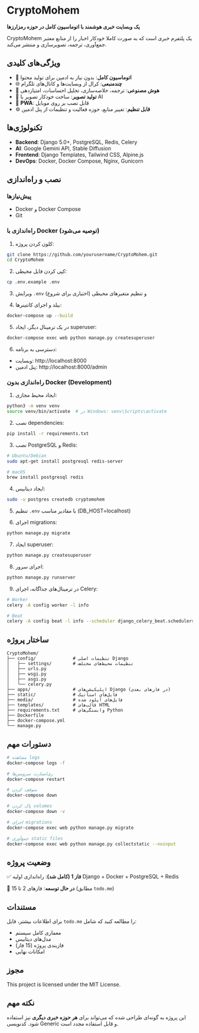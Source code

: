 # CryptoMohem

**یک وبسایت خبری هوشمند با اتوماسیون کامل در حوزه رمزارزها**

CryptoMohem یک پلتفرم خبری است که به صورت کاملا خودکار اخبار را از منابع معتبر جمع‌آوری، ترجمه، تصویرسازی و منتشر می‌کند.

## ویژگی‌های کلیدی

- 🤖 **اتوماسیون کامل**: بدون نیاز به ادمین برای تولید محتوا
- 🌐 **چندمنبعی**: کرال از وبسایت‌ها و کانال‌های تلگرام
- 🧠 **هوش مصنوعی**: ترجمه، خلاصه‌سازی، تحلیل احساسات، امتیازدهی
- 🎨 **تولید تصویر**: ساخت خودکار تصویر با AI
- 📱 **PWA**: قابل نصب بر روی موبایل
- ⚙️ **قابل تنظیم**: تغییر منابع، حوزه فعالیت و تنظیمات از پنل ادمین

## تکنولوژی‌ها

- **Backend**: Django 5.0+, PostgreSQL, Redis, Celery
- **AI**: Google Gemini API, Stable Diffusion
- **Frontend**: Django Templates, Tailwind CSS, Alpine.js
- **DevOps**: Docker, Docker Compose, Nginx, Gunicorn

## نصب و راه‌اندازی

### پیش‌نیازها

- Docker و Docker Compose
- Git

### راه‌اندازی با Docker (توصیه می‌شود)

1. کلون کردن پروژه:
```bash
git clone https://github.com/yourusername/CryptoMohem.git
cd CryptoMohem
```

2. کپی کردن فایل محیطی:
```bash
cp .env.example .env
```

3. ویرایش `.env` و تنظیم متغیرهای محیطی (اختیاری برای شروع)

4. بیلد و اجرای کانتینرها:
```bash
docker-compose up --build
```

5. در یک ترمینال دیگر، ایجاد superuser:
```bash
docker-compose exec web python manage.py createsuperuser
```

6. دسترسی به برنامه:
- وبسایت: http://localhost:8000
- پنل ادمین: http://localhost:8000/admin

### راه‌اندازی بدون Docker (Development)

1. ایجاد محیط مجازی:
```bash
python3 -m venv venv
source venv/bin/activate  # در Windows: venv\Scripts\activate
```

2. نصب dependencies:
```bash
pip install -r requirements.txt
```

3. نصب PostgreSQL و Redis:
```bash
# Ubuntu/Debian
sudo apt-get install postgresql redis-server

# macOS
brew install postgresql redis
```

4. ایجاد دیتابیس:
```bash
sudo -u postgres createdb cryptomohem
```

5. تنظیم `.env` با مقادیر مناسب (DB_HOST=localhost)

6. اجرای migrations:
```bash
python manage.py migrate
```

7. ایجاد superuser:
```bash
python manage.py createsuperuser
```

8. اجرای سرور:
```bash
python manage.py runserver
```

9. در ترمینال‌های جداگانه، اجرای Celery:
```bash
# Worker
celery -A config worker -l info

# Beat
celery -A config beat -l info --scheduler django_celery_beat.schedulers:DatabaseScheduler
```

## ساختار پروژه

```
CryptoMohem/
├── config/              # تنظیمات اصلی Django
│   ├── settings/        # تنظیمات محیط‌های مختلف
│   ├── urls.py
│   ├── wsgi.py
│   ├── asgi.py
│   └── celery.py
├── apps/                # اپلیکیشن‌های Django (در فازهای بعدی)
├── static/              # فایل‌های استاتیک
├── media/               # فایل‌های آپلود شده
├── templates/           # قالب‌های HTML
├── requirements.txt     # وابستگی‌های Python
├── Dockerfile
├── docker-compose.yml
└── manage.py

```

## دستورات مهم

```bash
# مشاهده logs
docker-compose logs -f

# ری‌استارت سرویس‌ها
docker-compose restart

# متوقف کردن
docker-compose down

# پاک کردن volumes
docker-compose down -v

# اجرای migrations
docker-compose exec web python manage.py migrate

# جمع‌آوری static files
docker-compose exec web python manage.py collectstatic --noinput
```

## وضعیت پروژه

✅ **فاز 1 (کامل شد)**: راه‌اندازی اولیه Django + Docker + PostgreSQL + Redis

🔄 **در حال توسعه**: فازهای 2 تا 15 (مطابق `todo.me`)

## مستندات

برای اطلاعات بیشتر، فایل `todo.me` را مطالعه کنید که شامل:
- معماری کامل سیستم
- مدل‌های دیتابیس
- فازبندی پروژه (15 فاز)
- امکانات نهایی

## مجوز

This project is licensed under the MIT License.

## نکته مهم

این پروژه به گونه‌ای طراحی شده که می‌تواند برای **هر حوزه خبری دیگری** نیز استفاده شود. کدنویسی Generic و قابل استفاده مجدد است.
